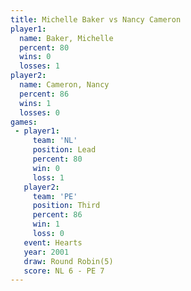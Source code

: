 ```yaml
---
title: Michelle Baker vs Nancy Cameron
player1:               
  name: Baker, Michelle
  percent: 80          
  wins: 0              
  losses: 1            
player2:               
  name: Cameron, Nancy 
  percent: 86          
  wins: 1              
  losses: 0            
games:
 - player1:        
     team: 'NL'    
     position: Lead
     percent: 80   
     win: 0        
     loss: 1       
   player2:         
     team: 'PE'     
     position: Third
     percent: 86    
     win: 1         
     loss: 0        
   event: Hearts       
   year: 2001          
   draw: Round Robin(5)
   score: NL 6 - PE 7  
---
```

